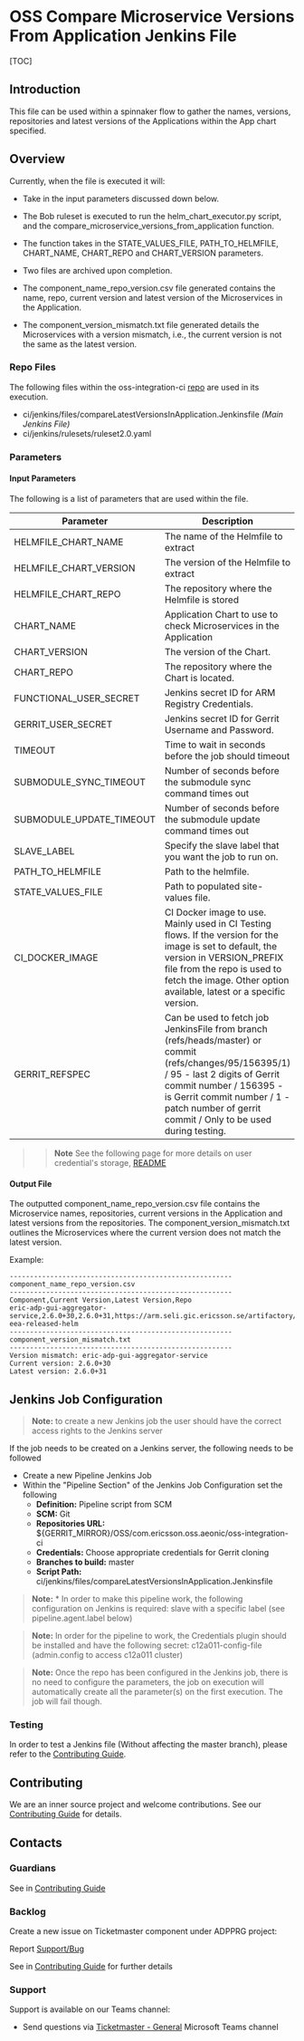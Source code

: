 # OSS Compare Microservice Versions From Application Jenkins File

[TOC]

## Introduction

This file can be used within a spinnaker flow to gather the names, versions, repositories and latest versions of the Applications within the App chart specified.

## Overview

Currently, when the file is executed it will:


- Take in the input parameters discussed down below.


- The Bob ruleset is executed to run the helm_chart_executor.py script, and the compare_microservice_versions_from_application function.


- The function takes in the STATE_VALUES_FILE, PATH_TO_HELMFILE, CHART_NAME, CHART_REPO and CHART_VERSION parameters.


- Two files are archived upon completion.


- The component_name_repo_version.csv file generated contains the name, repo, current version and latest version of the Microservices in the Application.


- The component_version_mismatch.txt file generated details the Microservices with a version mismatch, i.e., the current version is not the same as the latest version.


### Repo Files
The following files within the oss-integration-ci [repo](https://gerrit-gamma.gic.ericsson.se/#/admin/projects/OSS/com.ericsson.oss.aeonic/oss-integration-ci)
are used in its execution.
- ci/jenkins/files/compareLatestVersionsInApplication.Jenkinsfile *(Main Jenkins File)*
- ci/jenkins/rulesets/ruleset2.0.yaml

### Parameters

#### Input Parameters

The following is a list of parameters that are used within the file.

| Parameter                | Description                                                                                                                                                                                                                                                     | Default                                                                     |
|--------------------------|-----------------------------------------------------------------------------------------------------------------------------------------------------------------------------------------------------------------------------------------------------------------|-----------------------------------------------------------------------------|
| HELMFILE_CHART_NAME      | The name of the Helmfile to extract                                                                                                                                                                                                                             | eric-eiae-helmfile                                                          |
| HELMFILE_CHART_VERSION   | The version of the Helmfile to extract                                                                                                                                                                                                                          | 0.0.0                                                                       |
| HELMFILE_CHART_REPO      | The repository where the Helmfile is stored                                                                                                                                                                                                                     | https://arm.seli.gic.ericsson.se/artifactory/proj-eric-oss-drop-helm-local/ |
| CHART_NAME               | Application Chart to use to check Microservices in the Application                                                                                                                                                                                              | eric-oss-common-base                                                        |
| CHART_VERSION            | The version of the Chart.                                                                                                                                                                                                                                       | 0.0.0                                                                       |
| CHART_REPO               | The repository where the Chart is located.                                                                                                                                                                                                                      | https://arm.seli.gic.ericsson.se/artifactory/proj-eric-oss-drop-helm        |
| FUNCTIONAL_USER_SECRET   | Jenkins secret ID for ARM Registry Credentials.                                                                                                                                                                                                                 | ciloopman-user-creds                                                         |
| GERRIT_USER_SECRET       | Jenkins secret ID for Gerrit Username and Password.                                                                                                                                                                                                             | eoadm100-user-credentials                                                   |
| TIMEOUT                  | Time to wait in seconds before the job should timeout                                                                                                                                                                                                           | 3600                                                                        |
| SUBMODULE_SYNC_TIMEOUT   | Number of seconds before the submodule sync command times out                                                                                                                                                                                                   | 60                                                                          |
| SUBMODULE_UPDATE_TIMEOUT | Number of seconds before the submodule update command times out                                                                                                                                                                                                 | 300                                                                         |
| SLAVE_LABEL              | Specify the slave label that you want the job to run on.                                                                                                                                                                                                        | evo_docker_engine                                                           |
| PATH_TO_HELMFILE         | Path to the helmfile.                                                                                                                                                                                                                                           | eric-eiae-helmfile/helmfile.yaml                                            |
| STATE_VALUES_FILE        | Path to populated site-values file.                                                                                                                                                                                                                             | eric-eiae-helmfile/build-environment/tags_true.yaml                         |
| CI_DOCKER_IMAGE          | CI Docker image to use. Mainly used in CI Testing flows. If the version for the image is set to default, the version in VERSION_PREFIX file from the repo is used to fetch the image. Other option available, latest or a specific version.                     | armdocker.rnd.ericsson.se/proj-eric-oss-drop/eric-oss-ci-scripts:default    |
| GERRIT_REFSPEC           | Can be used to fetch job JenkinsFile from branch (refs/heads/master) or commit (refs/changes/95/156395/1) / 95 - last 2 digits of Gerrit commit number / 156395 - is Gerrit commit number / 1 - patch number of gerrit commit / Only to be used during testing. | refs/heads/master                                                           |
>> **Note** See the following page for more details on user credential's storage, [README](Credentials_Storage.md)

#### Output File

The outputted component_name_repo_version.csv file contains the Microservice names, repositories, current versions in the Application and latest versions from the repositories.
The component_version_mismatch.txt outlines the Microservices where the current version does not match the latest version.

Example:
```
-------------------------------------------------------
component_name_repo_version.csv
-------------------------------------------------------
Component,Current Version,Latest Version,Repo
eric-adp-gui-aggregator-service,2.6.0+30,2.6.0+31,https://arm.seli.gic.ericsson.se/artifactory/proj-eea-released-helm
-------------------------------------------------------
component_version_mismatch.txt
-------------------------------------------------------
Version mismatch: eric-adp-gui-aggregator-service
Current version: 2.6.0+30
Latest version: 2.6.0+31
```
## Jenkins Job Configuration
> **Note:** to create a new Jenkins job the user should have the correct access rights to the Jenkins server

If the job needs to be created on a Jenkins server, the following needs to be followed

- Create a new Pipeline Jenkins Job
- Within the "Pipeline Section" of the Jenkins Job Configuration set the following
    * **Definition:** Pipeline script from SCM
    * **SCM:** Git
    * **Repositories URL:** ${GERRIT_MIRROR}/OSS/com.ericsson.oss.aeonic/oss-integration-ci
    * **Credentials:** Choose appropriate credentials for Gerrit cloning
    * **Branches to build:** master
    * **Script Path:** ci/jenkins/files/compareLatestVersionsInApplication.Jenkinsfile
> **Note:**  * In order to make this pipeline work, the following configuration on Jenkins is required: slave with a specific label (see pipeline.agent.label below)

> **Note:** In order for the pipeline to work, the Credentials plugin should be installed and have the following secret: c12a011-config-file (admin.config to access c12a011 cluster)

> **Note:** Once the repo has been configured in the Jenkins job, there is no need to configure the parameters, the job on execution
will automatically create all the parameter(s) on the first execution. The job will fail though.

### Testing

In order to test a Jenkins file (Without affecting the master branch), please refer to the [Contributing Guide](../Contribution_Guide.md).

## Contributing

We are an inner source project and welcome contributions. See our
[Contributing Guide](../Contribution_Guide.md) for details.

## Contacts

### Guardians

See in [Contributing Guide](../Contribution_Guide.md)

### Backlog

Create a new issue on Ticketmaster component under ADPPRG project:

Report [Support/Bug](https://jira-oss.seli.wh.rnd.internal.ericsson.com/browse/IDUN-4091)

See in [Contributing Guide](../Contribution_Guide.md) for further details

### Support

Support is available on our Teams channel:

- Send questions via
  [Ticketmaster - General](https://teams.microsoft.com/l/channel/19%3a9f5ed758e3a6405daffee42e0284268b%40thread.skype/General?groupId=1483901a-b5c4-445a-b707-aa7a5d0c1b4c&tenantId=92e84ceb-fbfd-47ab-be52-080c6b87953f)
  Microsoft Teams channel
